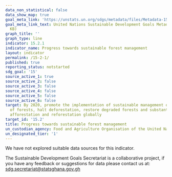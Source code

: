 ```yaml
---
data_non_statistical: false
data_show_map: true
goal_meta_link: 'https://unstats.un.org/sdgs/metadata/files/Metadata-15-02-01.pdf '
goal_meta_link_text: United Nations Sustainable Development Goals Metadata (PDF 756
  KB)
graph_title: ''
graph_type: line
indicator: 15.2.1
indicator_name: Progress towards sustainable forest management
layout: indicator
permalink: /15-2-1/
published: true
reporting_status: notstarted
sdg_goal: '15'
source_active_1: true
source_active_2: false
source_active_3: false
source_active_4: false
source_active_5: false
source_active_6: false
target: By 2020, promote the implementation of sustainable management of all types
  of forests, halt deforestation, restore degraded forests and substantially increase
  afforestation and reforestation globally
target_id: '15.2'
title: Progress towards sustainable forest management
un_custodian_agency: Food and Agriculture Organisation of the United Nations (FAO)
un_designated_tier: '1'
---
```

We have not explored suitable data sources for this indicator.

The Sustainable Development Goals Secretariat is a collaborative project, if you have any feedback or suggestions for data please contact us at: sdg.secretariat@statsghana.gov.gh
